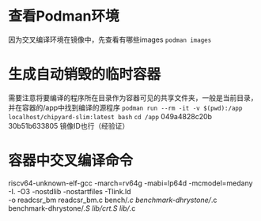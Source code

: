 # 查看Podman环境
因为交叉编译环境在镜像中，先查看有哪些images
`podman images`
# 生成自动销毁的临时容器
需要注意将要编译的程序所在目录作为容器可见的共享文件夹，一般是当前目录，并在容器的/app中找到编译的源程序
`podman run --rm -it -v $(pwd):/app localhost/chipyard-slim:latest bash`
`cd /app`
049a4828c20b 30b51b633805 镜像ID也行（经验证）
# 容器中交叉编译命令
riscv64-unknown-elf-gcc -march=rv64g -mabi=lp64d -mcmodel=medany \
    -I. -O3 -nostdlib -nostartfiles -Tlink.ld \
    -o readcsr_bm readcsr_bm.c bench/*.c benchmark-dhrystone/*.c benchmark-dhrystone/*.S lib/crt.S lib/*.c
